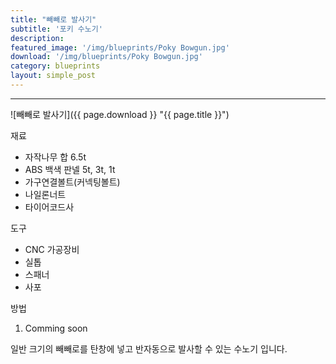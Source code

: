 ```yaml
---
title: "빼빼로 발사기"
subtitle: '포키 수노기'
description:
featured_image: '/img/blueprints/Poky Bowgun.jpg'
download: '/img/blueprints/Poky Bowgun.jpg'
category: blueprints
layout: simple_post
---
```


***

![빼빼로 발사기]({{ page.download }} "{{ page.title }}")

재료
* 자작나무 합 6.5t
* ABS 백색 판넬 5t, 3t, 1t
* 가구연결볼트(커넥팅볼트)
* 나일론너트
* 타이어코드사


도구
* CNC 가공장비
* 실톱
* 스패너
* 사포

방법

1. Comming soon

일반 크기의 빼빼로를 탄창에 넣고 반자동으로 발사할 수 있는 수노기 입니다.
